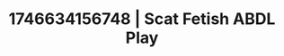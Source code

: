 ---
categories:
- AI-generated
- Digital erotica realm
- Feather touch
- Self-pleasure
- Slow strip tease
- ASMR
- Shadow kink
- Cosplay
image: /assets/images/1746634156748.jpg
layout: post
seo:
  description: Featured content with premium ABDL Play, Scat Fetish. HD images available.
  keywords: ABDL Play, Scat Fetish
  og_image: /assets/images/1746634156748.jpg
  schema_type: VisualArtwork
tags:
- ABDL Play
- '#1746634156748'
- Scat Fetish
title: 1746634156748 | Scat Fetish ABDL Play
---
